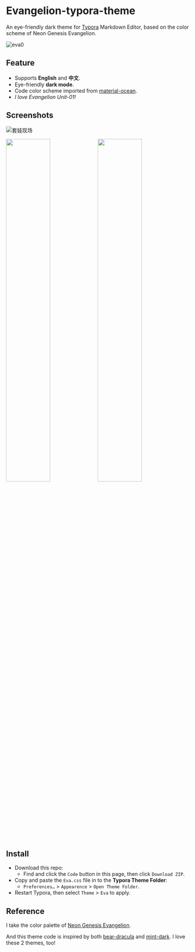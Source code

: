 # Evangelion-typora-theme
An eye-friendly dark theme for [Typora](https://typora.io/) Markdown Editor, based on the color scheme of Neon Genesis Evangelion. 

![eva0](https://camo.githubusercontent.com/ebe5adcb679ddbd67500cdad7b217911971dd10f5ee058252c0024e51b649fbf/68747470733a2f2f73322e6c6f6c692e6e65742f323032312f31322f31332f634a59565367576a6d3479454139722e6a7067)

## Feature

* Supports **English** and **中文**.
* Eye-friendly **dark mode**.
* Code color scheme imported from [material-ocean](https://codemirror.net/theme/material-ocean.css).
* *I love Evangelion Unit-01!*

## Screenshots

![套娃现场](https://s2.loli.net/2021/12/12/WV3miXj6ZCSx41o.png)

<p float="left">
  <img src="https://s2.loli.net/2021/12/12/Qo5WEZLNHvRBVa9.png" width="49%" />
  <img src="https://s2.loli.net/2021/12/12/VRmCIyrnlG7uikA.png" width="49%" /> 
</p>


## Install

- Download this repo:
  - Find and click the `Code` button in this page, then click `Download ZIP`.
- Copy and paste the `Eva.css` file in to the **Typora Theme Folder**:
  - `Preferences…` > `Appearence` > `Open Theme Folder`.
- Restart Typora, then select `Theme` > `Eva` to apply.

## Reference

I take the color palette of [Neon Genesis Evangelion](https://en.wikipedia.org/wiki/Neon_Genesis_Evangelion).

And this theme code is inspired by both [bear-dracula](https://github.com/imageslr/typora-theme-bear) and [mint-dark](https://github.com/Y1chenYao/typora-mint-theme). I love these 2 themes, too!
